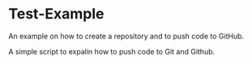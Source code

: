 # Test-Example
An example on how to create a repository and to push code to GitHub.

A simple script to expalin how to push code to Git and Github.
